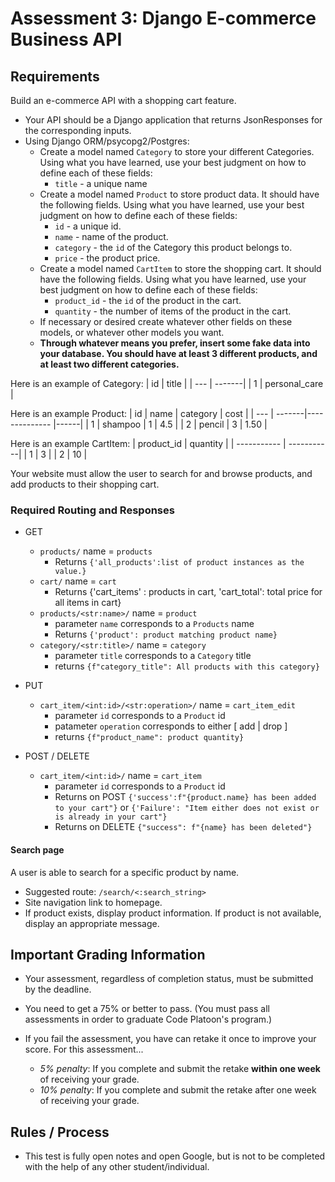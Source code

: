# Assessment 3: Django E-commerce Business API

## Requirements

Build an e-commerce API with a shopping cart feature. 
- Your API should be a Django application that returns JsonResponses for the corresponding inputs.
- Using Django ORM/psycopg2/Postgres:
    - Create a model named `Category` to store your different Categories. Using what you have learned, use your best judgment on how to define each of these fields:
        - `title` - a unique name
    - Create a model named `Product` to store product data. It should have the following fields. Using what you have learned, use your best judgment on how to define each of these fields:
        - `id` - a unique id.
        - `name` - name of the product.
        - `category` - the `id` of the Category this product belongs to.
        - `price` - the product price.
    - Create a model named `CartItem` to store the shopping cart. It should have the following fields. Using what you have learned, use your best judgment on how to define each of these fields:
        - `product_id` - the `id` of the product in the cart.
        - `quantity` - the number of items of the product in the cart.
    - If necessary or desired create whatever other fields on these models, or whatever other models you want.
    - **Through whatever means you prefer, insert some fake data into your database. You should have at least 3 different products, and at least two different categories.**

Here is an example of Category:
| id  | title  | 
| --- | -------|
| 1  | personal_care | 

Here is an example Product:
| id  | name   | category      | cost |
| --- | -------|-------------- |------|
| 1  | shampoo | 1             | 4.5 |
| 2  | pencil  | 3             | 1.50 |

Here is an example CartItem:
| product_id  | quantity   |
| ----------- | -----------|
| 1           | 3          |
| 2           | 10         | 


Your website must allow the user to search for and browse products, and add products to their shopping cart.

### Required Routing and Responses

- GET
    - `products/` name = `products`
        - Returns `{'all_products':list of product instances as the value.}`
    - `cart/` name = `cart`
        - Returns {'cart_items' : products in cart, 'cart_total': total price for all items in cart}
    - `products/<str:name>/` name = `product`
        - parameter `name` corresponds to a `Products` name
        - Returns `{'product': product matching product name}`
    - `category/<str:title>/` name = `category`
        - parameter `title` corresponds to a `Category` title
        - returns `{f"category_title": All products with this category}`
- PUT
    - `cart_item/<int:id>/<str:operation>/`  name = `cart_item_edit`
        - parameter `id` corresponds to a `Product` id
        - patameter `operation` corresponds to either [ add | drop ]
        - returns `{f"product_name": product quantity}`

- POST / DELETE 
    - `cart_item/<int:id>/` name = `cart_item`
        - parameter `id` corresponds to a `Product` id
        - Returns on POST `{'success':f"{product.name} has been added to your cart"}` or `{'Failure': "Item either does not exist or is already in your cart"}`
        - Returns on DELETE `{"success": f"{name} has been deleted"}`



#### **Search page**
A user is able to search for a specific product by name.
- Suggested route: `/search/<:search_string>`
- Site navigation link to homepage.
- If product exists, display product information. If product is not available, display an appropriate message. 

## Important Grading Information
- Your assessment, regardless of completion status, must be submitted by the deadline. 

- You need to get a 75% or better to pass. (You must pass all assessments in order to graduate Code Platoon's program.)
- If you fail the assessment, you have can retake it once to improve your score. For this assessment... 
  - *5% penalty*: If you complete and submit the retake **within one week** of receiving your grade.
  - *10% penalty*: If you complete and submit the retake after one week of receiving your grade.

## Rules / Process
- This test is fully open notes and open Google, but is not to be completed with the help of any other student/individual.
